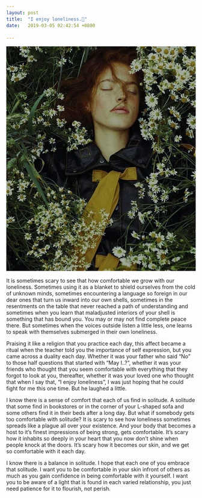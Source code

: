 ```yaml
---
layout: post
title:  "I enjoy loneliness.🍁"
date:   2019-03-05 02:42:54 +0800

---
```


![My helpful screenshot](/images/blog5.jpg)

It is sometimes scary to see that how comfortable we grow with our loneliness. Sometimes using it as a blanket to shield ourselves from the cold of unknown minds, sometimes encountering a language so foreign in our dear ones that turn us inward into our own shells, sometimes in the resentments on the table that never reached a path of understanding and sometimes when you learn that maladjusted interiors of your shell is something that has bound you. You may or may not find complete peace there. But sometimes when the voices outside listen a little less, one learns to speak with themselves submerged in their own loneliness. 

Praising it like a religion that you practice each day, this affect became a ritual when the teacher told you the importance of self expression, but you came across a duality each day. Whether it was your father who said “No” to those half questions that started with “May I..?”, whether it was your friends who thought that you seem comfortable with everything that they forgot to look at you, thereafter, whether it was your loved one who thought that when I say that, “I enjoy loneliness”, I was just hoping that he could fight for me this one time. But he laughed a little. 

I know there is a sense of comfort that each of us find in solitude. A solitude that some find in bookstores or in the corner of your L-shaped sofa and some others find it in their beds after a long day. But what if somebody gets too comfortable with solitude? 
It is scary to see how loneliness sometimes spreads like a plague all over your existence. And your body that becomes a host to it’s finest impressions of being strong, gets comfortable. It’s scary how it inhabits so deeply in your heart that you now don’t shine when people knock at the doors. It’s scary how it becomes our skin, and we get so comfortable with it each day. 

I know there is a balance in solitude. I hope that each one of you embrace that solitude.
I want you to be comfortable in your skin infront of others as much as you gain confidence in being comfortable with it yourself. I want you to be aware of a light that is found in each varied relationship, you just need patience for it to flourish, not perish.